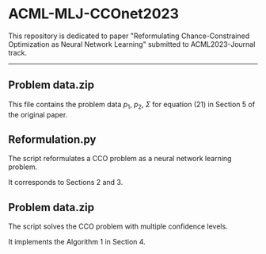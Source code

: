 # ACML-MLJ-CCOnet2023

This repository is dedicated to paper "Reformulating Chance-Constrained Optimization as Neural Network Learning" submitted to ACML2023-Journal track.

------

## Problem data.zip
This file contains the problem data $p_1$, $p_2$, $\Sigma$ for equation (21) in Section 5 of the original paper.

## Reformulation.py
The script reformulates a CCO problem as a neural network learning problem.

It corresponds to Sections 2 and 3.

## Problem data.zip
The script solves the CCO problem with multiple confidence levels.

It implements the Algorithm 1 in Section 4.


